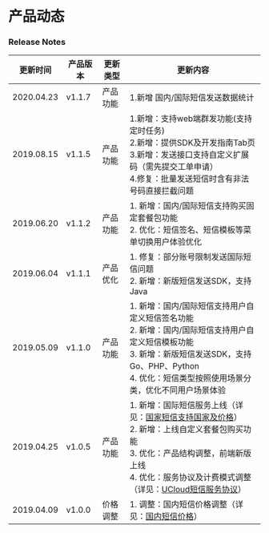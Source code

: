 # 产品动态



### Release Notes

| 更新时间   | 产品版本 | 更新类型 | 更新内容                                                     |
| ---------- | -------- | -------- | ------------------------------------------------------------ |
| 2020.04.23 | v1.1.7   | 产品功能 | 1.新增 国内/国际短信发送数据统计                             |
| 2019.08.15 | v1.1.5   | 产品功能 | 1.新增：支持web端群发功能(支持定时任务)<br>2.新增：提供SDK及开发指南Tab页<br>3.新增：发送接口支持自定义扩展码（需先提交工单申请）<br>4.修复：批量发送短信时含有非法号码直接拦截问题 |
| 2019.06.20 | v1.1.2   | 产品功能 | 1. 新增：国内/国际短信支持购买固定套餐包功能<br>2. 优化：短信签名、短信模板等菜单切换用户体验优化 |
| 2019.06.04 | v1.1.1   | 产品优化 | 1. 修复：部分账号限制发送国际短信问题<br>2. 新增：新版短信发送SDK，支持Java |
| 2019.05.09 | v1.1.0   | 产品功能 | 1. 新增：国内/国际短信支持用户自定义短信签名功能<br>2. 新增：国内/国际短信支持用户自定义短信模板功能<br>3. 新增：新版短信发送SDK，支持Go、PHP、Python<br>4. 优化：短信类型按照使用场景分类，优化不同用户场景体验 |
| 2019.04.25 | v1.0.5   | 产品功能 | 1. 新增：国际短信服务上线（详见：[国家短信支持国家及价格](usms/guide/5005)）<br>2. 新增：上线自定义套餐包购买功能<br>3. 优化：产品结构调整，前端新版上线<br>4. 优化：服务协议及计费模式调整（详见：[UCloud短信服务协议](usms/introduction/service_level)） |
| 2019.04.09 | v1.0.0   | 价格调整 | 1. 调整：国内短信价格调整（详见：[国内短信价格](usms/price/3003)） |

